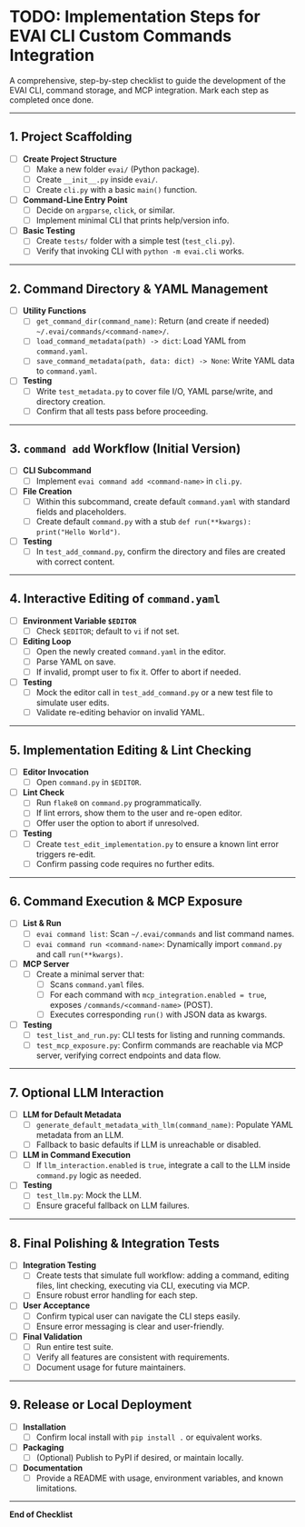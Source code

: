 # TODO: Implementation Steps for EVAI CLI Custom Commands Integration

A comprehensive, step-by-step checklist to guide the development of the EVAI CLI, command storage, and MCP integration. Mark each step as completed once done.

---

## 1. Project Scaffolding
- [ ] **Create Project Structure**  
  - [ ] Make a new folder `evai/` (Python package).
  - [ ] Create `__init__.py` inside `evai/`.
  - [ ] Create `cli.py` with a basic `main()` function.
- [ ] **Command-Line Entry Point**  
  - [ ] Decide on `argparse`, `click`, or similar.
  - [ ] Implement minimal CLI that prints help/version info.
- [ ] **Basic Testing**  
  - [ ] Create `tests/` folder with a simple test (`test_cli.py`).
  - [ ] Verify that invoking CLI with `python -m evai.cli` works.

---

## 2. Command Directory & YAML Management
- [ ] **Utility Functions**  
  - [ ] `get_command_dir(command_name)`: Return (and create if needed) `~/.evai/commands/<command-name>/`.
  - [ ] `load_command_metadata(path) -> dict`: Load YAML from `command.yaml`.
  - [ ] `save_command_metadata(path, data: dict) -> None`: Write YAML data to `command.yaml`.
- [ ] **Testing**  
  - [ ] Write `test_metadata.py` to cover file I/O, YAML parse/write, and directory creation.
  - [ ] Confirm that all tests pass before proceeding.

---

## 3. `command add` Workflow (Initial Version)
- [ ] **CLI Subcommand**  
  - [ ] Implement `evai command add <command-name>` in `cli.py`.
- [ ] **File Creation**  
  - [ ] Within this subcommand, create default `command.yaml` with standard fields and placeholders.
  - [ ] Create default `command.py` with a stub `def run(**kwargs): print("Hello World")`.
- [ ] **Testing**  
  - [ ] In `test_add_command.py`, confirm the directory and files are created with correct content.

---

## 4. Interactive Editing of `command.yaml`
- [ ] **Environment Variable `$EDITOR`**  
  - [ ] Check `$EDITOR`; default to `vi` if not set.
- [ ] **Editing Loop**  
  - [ ] Open the newly created `command.yaml` in the editor.
  - [ ] Parse YAML on save.  
  - [ ] If invalid, prompt user to fix it. Offer to abort if needed.
- [ ] **Testing**  
  - [ ] Mock the editor call in `test_add_command.py` or a new test file to simulate user edits.
  - [ ] Validate re-editing behavior on invalid YAML.

---

## 5. Implementation Editing & Lint Checking
- [ ] **Editor Invocation**  
  - [ ] Open `command.py` in `$EDITOR`.
- [ ] **Lint Check**  
  - [ ] Run `flake8` on `command.py` programmatically.
  - [ ] If lint errors, show them to the user and re-open editor.
  - [ ] Offer user the option to abort if unresolved.
- [ ] **Testing**  
  - [ ] Create `test_edit_implementation.py` to ensure a known lint error triggers re-edit.
  - [ ] Confirm passing code requires no further edits.

---

## 6. Command Execution & MCP Exposure
- [ ] **List & Run**  
  - [ ] `evai command list`: Scan `~/.evai/commands` and list command names.
  - [ ] `evai command run <command-name>`: Dynamically import `command.py` and call `run(**kwargs)`.
- [ ] **MCP Server**  
  - [ ] Create a minimal server that:
    - [ ] Scans `command.yaml` files.
    - [ ] For each command with `mcp_integration.enabled = true`, exposes `/commands/<command-name>` (POST).
    - [ ] Executes corresponding `run()` with JSON data as kwargs.
- [ ] **Testing**  
  - [ ] `test_list_and_run.py`: CLI tests for listing and running commands.
  - [ ] `test_mcp_exposure.py`: Confirm commands are reachable via MCP server, verifying correct endpoints and data flow.

---

## 7. Optional LLM Interaction
- [ ] **LLM for Default Metadata**  
  - [ ] `generate_default_metadata_with_llm(command_name)`: Populate YAML metadata from an LLM.
  - [ ] Fallback to basic defaults if LLM is unreachable or disabled.
- [ ] **LLM in Command Execution**  
  - [ ] If `llm_interaction.enabled` is `true`, integrate a call to the LLM inside `command.py` logic as needed.
- [ ] **Testing**  
  - [ ] `test_llm.py`: Mock the LLM.  
  - [ ] Ensure graceful fallback on LLM failures.

---

## 8. Final Polishing & Integration Tests
- [ ] **Integration Testing**  
  - [ ] Create tests that simulate full workflow: adding a command, editing files, lint checking, executing via CLI, executing via MCP.
  - [ ] Ensure robust error handling for each step.
- [ ] **User Acceptance**  
  - [ ] Confirm typical user can navigate the CLI steps easily.
  - [ ] Ensure error messaging is clear and user-friendly.
- [ ] **Final Validation**  
  - [ ] Run entire test suite.  
  - [ ] Verify all features are consistent with requirements.  
  - [ ] Document usage for future maintainers.

---

## 9. Release or Local Deployment
- [ ] **Installation**  
  - [ ] Confirm local install with `pip install .` or equivalent works.
- [ ] **Packaging**  
  - [ ] (Optional) Publish to PyPI if desired, or maintain locally.
- [ ] **Documentation**  
  - [ ] Provide a README with usage, environment variables, and known limitations.

---

**End of Checklist**